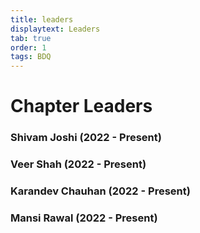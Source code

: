 ```yaml
---
title: leaders
displaytext: Leaders
tab: true
order: 1
tags: BDQ
---
```




# **Chapter Leaders**
### Shivam Joshi (2022 - Present)
### Veer Shah (2022 - Present)
### Karandev Chauhan (2022 - Present)
### Mansi Rawal (2022 - Present)

